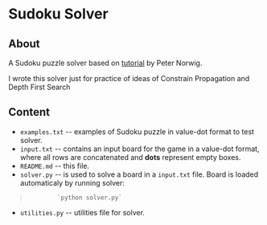 # Sudoku Solver

## About
A Sudoku puzzle solver based on [tutorial](http://norvig.com/sudoku.html) by Peter Norwig.

I wrote this solver just for practice of ideas of Constrain Propagation and Depth First Search

## Content
- `examples.txt` -- examples of Sudoku puzzle in value-dot format to test solver.
- `input.txt` -- contains an input board for the game in a value-dot format, where all rows are concatenated and **dots** represent empty boxes.
- `README.md` -- this file.
- `solver.py` -- is used to solve a board in a `input.txt` file. Board is loaded automaticaly by running solver: 
>             `python solver.py`
- `utilities.py` -- utilities file for solver.
